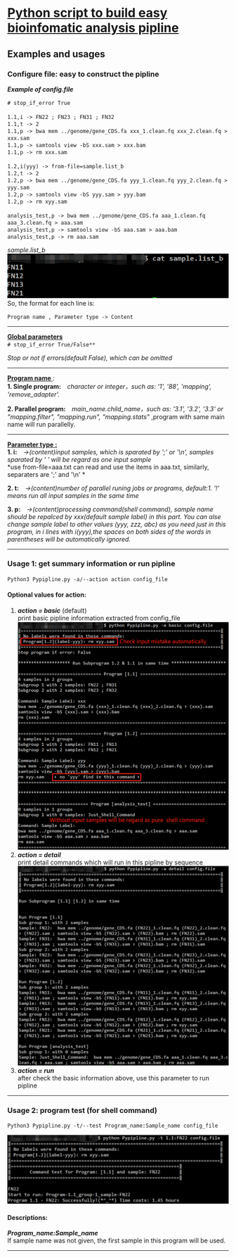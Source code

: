 # <u>Python script to build easy bioinfomatic analysis pipline</u>  
  

## Examples and usages

### Configure file: easy to construct the pipline  
***Example of config.file***  
```
# stop_if_error True

1.1,i -> FN22 ; FN23 ; FN31 ; FN32
1.1,t -> 2
1.1,p -> bwa mem ../genome/gene_CDS.fa xxx_1.clean.fq xxx_2.clean.fq > xxx.sam
1.1,p -> samtools view -bS xxx.sam > xxx.bam
1.1,p -> rm xxx.sam

1.2,i(yyy) -> from-file=sample.list_b
1.2,t -> 2
1.2,p -> bwa mem ../genome/gene_CDS.fa yyy_1.clean.fq yyy_2.clean.fq > yyy.sam
1.2,p -> samtools view -bS yyy.sam > yyy.bam
1.2,p -> rm xyy.sam

analysis_test,p -> bwa mem ../genome/gene_CDS.fa aaa_1.clean.fq aaa_3.clean.fq > aaa.sam
analysis_test,p -> samtools view -bS aaa.sam > aaa.bam
analysis_test,p -> rm aaa.sam
```  
*sample.list_b*
![sample.list_b](./test_figure/sample_list_b.jpg)
So, the format for each line is: 
```
Program name , Parameter type -> Content
```
___
<u>**Global parameters</u>**  
`# stop_if_error True/False**`  

*Stop or not if errors(default False), which can be omitted*  
___
<u>**Program name** </u> :  
**1. Single program:**&emsp;*character or integer，such as: '1', '88', 
'mapping', 'remove_adapter'.*  
  
**2. Parallel program:**&emsp;*main_name.child_name，such as: '3.1', '3.2', '3.3' or "mapping.filter", "mapping.run", "mapping.stats"* ,program with same main name will run parallelly.

***
<u>**Parameter type :**</u>  
**1. i:**&emsp;*->(content)input samples, which is sparated by ';' or '\n', samples sparated by ' ' will be regard as one input sample*   
*use from-file=aaa.txt can read and use the items in aaa.txt, similarly, separaters are ';' and '\n' *  
  
**2. t:**&emsp;*->(content)number of parallel runing jobs or programs, default:1. '!' means run all input samples in the same time*  
  
**3. p:**&emsp;*->(content)processing command(shell command), sample name should be repalced by xxx(default sample label) in this part. You can alse change sample label to other values (yyy, zzz, abc) as you need just in this program, in i lines with i(yyy),the spaces on both sides of the words in parentheses will be automatically ignored.*  
***
### Usage 1:  get summary information or run pipline

```Shell
Python3 Pypipline.py -a/--action action config_file
```
#### Optional values for action:
1.  ***action = basic*** (default)   
print basic pipline information extracted from config_file 
![-a = basic](./test_figure/basic.jpg)
2.  ***action = detail***    
print detail commands which will run in this pipline by sequence   
![-a = detail](./test_figure/detail.jpg)
3.  ***action = run***    
after check the basic information above, use this parameter to run pipline     
___  
### Usage 2: program test (for shell command)

```Shell
Python3 Pypipline.py -t/--test Program_name:Sample_name config_file
```
![-a = test](./test_figure/test.jpg)
#### Descriptions:
***Program_name:Sample_name***   
If sample name was not given, the first sample in this program will be used.  

___

